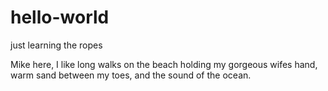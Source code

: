 # hello-world
just learning the ropes

Mike here, I like long walks on the beach holding my gorgeous wifes hand, warm sand between my toes, and the sound of the ocean.
